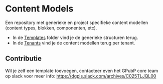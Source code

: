 # Content Models
Een repository met generieke en project specifieke content modellen (content types, blokken, componenten, etc).

* In de [Templates](/templates) folder vind je de generieke structuren terug. 
* In de [Tenants](/tenants) vind je de content modellen terug per tenant.

## Contributie

Wil je zelf een template toevoegen, contacteer even het GPubP core team op slack voor meer info: https://dgpls.slack.com/archives/C025TLJQL00

